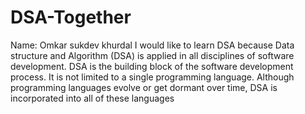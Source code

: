 # DSA-Together
Name: Omkar sukdev khurdal 
I would like to learn DSA because Data structure and Algorithm (DSA) is applied in all disciplines of software development. DSA is the building block of the software development process. It is not limited to a single programming language. Although programming languages evolve or get dormant over time, DSA is incorporated into all of these languages
